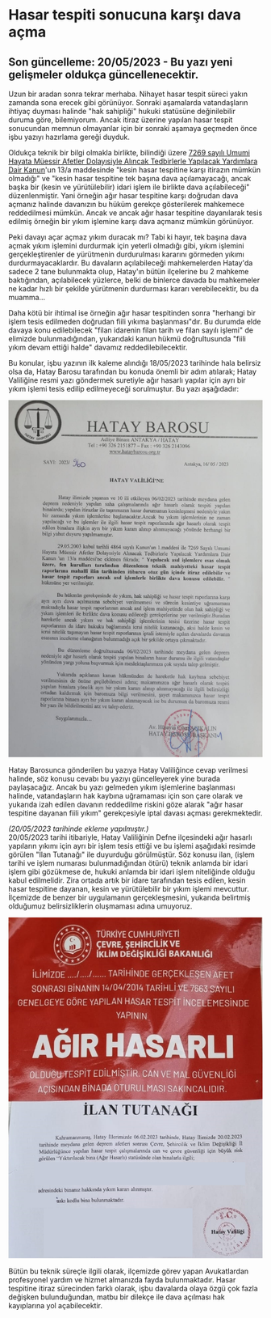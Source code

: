# Hasar tespiti sonucuna karşı dava açma  
## Son güncelleme: 20/05/2023 - Bu yazı yeni gelişmeler oldukça güncellenecektir.  
  
Uzun bir aradan sonra tekrar merhaba. Nihayet hasar tespit süreci yakın zamanda sona erecek gibi görünüyor. Sonraki aşamalarda vatandaşların ihtiyaç duyması halinde "hak sahipliği" hukuki statüsüne değinilebilir duruma göre, bilemiyorum. Ancak itiraz üzerine yapılan hasar tespit sonucundan memnun olmayanlar için bir sonraki aşamaya geçmeden önce işbu yazıyı hazırlama gereği duyduk.  
  
Oldukça teknik bir bilgi olmakla birlikte, bilindiği üzere [7269 sayılı Umumi Hayata Müessir Afetler Dolayısiyle Alıncak Tedbirlerle Yapılacak Yardımlara Dair Kanun](https://www.mevzuat.gov.tr/mevzuat?MevzuatNo=7269&MevzuatTur=1&MevzuatTertip=3)'un 13/a maddesinde "kesin hasar tespitine karşı itirazın mümkün olmadığı" ve "kesin hasar tespitine tek başına dava açılamayacağı, ancak başka bir (kesin ve yürütülebilir) idari işlem ile birlikte dava açılabileceği" düzenlenmiştir. Yani örneğin ağır hasar tespitine karşı doğrudan dava açmanız halinde davanızın bu hüküm gerekçe gösterilerek mahkemece reddedilmesi mümkün. Ancak ve ancak ağır hasar tespitine dayanılarak tesis edilmiş örneğin bir yıkım işlemine karşı dava açmanız mümkün görünüyor.  
  
Peki davayı açar açmaz yıkım duracak mı? Tabi ki hayır, tek başına dava açmak yıkım işlemini durdurmak için yeterli olmadığı gibi, yıkım işlemini gerçekleştirenler de yürütmenin durdurulması kararını görmeden yıkımı durdurmayacaklardır. Bu davaların açılabileceği mahkemelerden Hatay'da sadece 2 tane bulunmakta olup, Hatay'ın bütün ilçelerine bu 2 mahkeme baktığından, açılabilecek yüzlerce, belki de binlerce davada bu mahkemeler ne kadar hızlı bir şekilde yürütmenin durdurması kararı verebilecektir, bu da muamma...
  
Daha kötü bir ihtimal ise örneğin ağır hasar tespitinden sonra "herhangi bir işlem tesis edilmeden doğrudan fiili yıkıma başlanması"dır. Bu durumda elde davaya konu edilebilecek "filan idarenin filan tarih ve filan sayılı işlemi" de elimizde bulunmadığından, yukarıdaki kanun hükmü doğrultusunda "fiili yıkım devam ettiği halde" davamız reddedilebilecektir. 

Bu konular, işbu yazının ilk kaleme alındığı 18/05/2023 tarihinde hala belirsiz olsa da, Hatay Barosu tarafından bu konuda önemli bir adım atılarak; Hatay Valiliğine resmi yazı göndermek suretiyle ağır hasarlı yapılar için ayrı bir yıkım işlemi tesis edilip edilmeyeceği sorulmuştur. Bu yazı aşağıdadır:
  
![](https://github.com/symbuzzer/samandag-deprem/blob/main/i%C3%A7erikler/dosya-yürütülebilir-işlem.jpeg?raw=true) 
  
Hatay Barosunca gönderilen bu yazıya Hatay Valiliğince cevap verilmesi halinde, söz konusu cevabı bu yazıyı güncelleyerek yine burada paylaşacağız. Ancak bu yazı gelmeden yıkım işlemlerine başlanması halinde, vatandaşların hak kaybına uğramaması için son çare olarak ve yukarıda izah edilen davanın reddedilme riskini göze alarak "ağır hasar tespitine dayanan fiili yıkım" gerekçesiyle iptal davası açması gerekmektedir.  
  
*(20/05/2023 tarihinde ekleme yapılmıştır.)*  
20/05/2023 tarihi itibariyle, Hatay Valiliğinin Defne ilçesindeki ağır hasarlı yapıların yıkımı için ayrı bir işlem tesis ettiği ve bu işlemi aşağıdaki resimde görülen "İlan Tutanağı" ile duyurduğu görülmüştür. Söz konusu ilan, (işlem tarihi ve işlem numarası bulunmadığından ötürü) teknik anlamda bir idari işlem gibi gözükmese de, hukuki anlamda bir idari işlem niteliğinde olduğu kabul edilmelidir. Zira ortada artık bir idare tarafından tesis edilen, kesin hasar tespitine dayanan, kesin ve yürütülebilir bir yıkım işlemi mevcuttur. İlçemizde de benzer bir uygulamanın gerçekleşmesini, yukarıda belirtmiş olduğumuz belirsizliklerin oluşmaması adına umuyoruz.
  
![](https://github.com/symbuzzer/samandag-deprem/blob/main/i%C3%A7erikler/resim-defne-yıkım-ilanı-örnek.png?raw=true) 
  
Bütün bu teknik süreçle ilgili olarak, ilçemizde görev yapan Avukatlardan profesyonel yardım ve hizmet almanızda fayda bulunmaktadır. Hasar tespitine itiraz sürecinden farklı olarak, işbu davalarda olaya özgü çok fazla değişken bulunduğundan, matbu bir dilekçe ile dava açılması hak kayıplarına yol açabilecektir.
